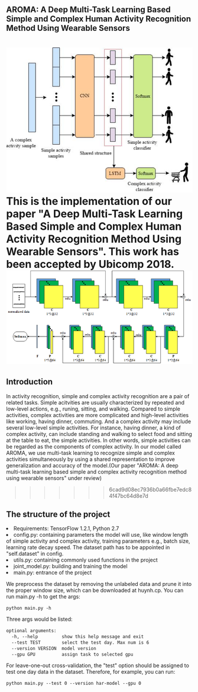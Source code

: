 ## AROMA: A Deep Multi-Task Learning Based Simple and Complex Human Activity Recognition Method Using Wearable Sensors

![architecture](diagram/har-joint-model.jpg)
This is the implementation of our paper "A Deep Multi-Task Learning Based Simple and Complex Human Activity Recognition Method Using Wearable Sensors". This work has been accepted by Ubicomp 2018.
<br>
![shared network](diagram/simple-acitivty.png)
=======
## Introduction
In activity recognition, simple and complex activity recognition are a pair of related tasks. Simple acitvities are usually characterized by repeated and low-level actions, e.g., runing, sitting, and walking. Compared to simple activities, complex activities are more complicated and high-level  activities like working, having dinner, commuting. And a complex activity may include several low-level simple activities. For instance, having dinner, a kind of complex activity, can include standing and walking to select food and sitting at the table to eat, the simple activities. In other words, simple activities can be regarded as the components of complex activity. In our model called AROMA, we use multi-task learning to recognize simple and complex activities simultaneously by using a shared representation to improve generalization and accuracy of the model.(Our paper "AROMA: A deep multi-task learning based simple and complex activity recognition method using wearable sensors" under review)
>>>>>>> 6cad9d08ec7936b0a66fbe7edc84f47bc64d8e7d

## The structure of the project
<li> Requirements: TensorFlow 1.2.1, Python 2.7
<li> config.py:  containing parameters the model will use, like window length of simple activity and complex activity, training parameters e.g., batch size, learning rate decay speed. The dataset path has to be appointed in "self.dataset" in config.
<li> utils.py: containing commonly used functions in the project
<li>joint_model.py: building and training the model
<li> main.py: entrance of the project

We preprocess the dataset by removing the unlabeled data and prune it into the proper window size, which can be downloaded at huynh.cp. 
You can run main.py -h to get the args:

```
python main.py -h
```

Three args would be listed:

```
optional arguments:
  -h, --help         show this help message and exit
  --test TEST        select the test day. Max num is 6
  --version VERSION  model version
  --gpu GPU          assign task to selected gpu
```

For leave-one-out cross-validation, the "test" option should be assigned to test one day data in the dataset. Therefore, for example, you can run:

```
python main.py --test 0 --version har-model --gpu 0
```



